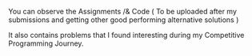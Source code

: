 You can observe the Assignments /& Code ( To be uploaded after my submissions and getting other good performing alternative solutions )

It also contains problems that I found interesting during my Competitive Programming Journey.
